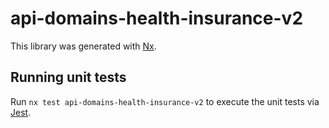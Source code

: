 # api-domains-health-insurance-v2

This library was generated with [Nx](https://nx.dev).

## Running unit tests

Run `nx test api-domains-health-insurance-v2` to execute the unit tests via [Jest](https://jestjs.io).

